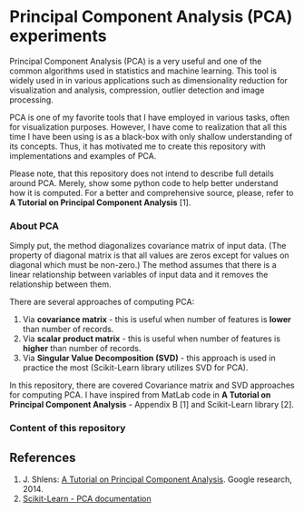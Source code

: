 # Principal Component Analysis (PCA) experiments

Principal Component Analysis (PCA) is a very useful and one of the common algorithms used 
in statistics and machine learning. This tool is widely used in in various applications such as 
dimensionality reduction for visualization and analysis, compression, outlier detection and image processing.

PCA is one of my favorite tools that I have employed in various tasks, often for visualization purposes.
However, I have come to realization that all this time I have been using is as a black-box with only shallow understanding of its concepts.
Thus, it has motivated me to create this repository with implementations and examples of PCA.

Please note, that this repository does not intend to describe full details around PCA.
Merely, show some python code to help better understand how it is computed.
For a better and comprehensive source, please, refer to **A Tutorial on Principal Component Analysis** [1].
  

### About PCA
Simply put, the method diagonalizes covariance matrix of input data. (The property of diagonal matrix is that all values are zeros except for values on diagonal which must be non-zero.)
The method assumes that there is a linear relationship between variables of input data and it removes the relationship between them.

There are several approaches of computing PCA:
1. Via **covariance matrix** - this is useful when number of features is **lower** than number of records.
2. Via **scalar product matrix** - this is useful when number of features is **higher** than number of records.
3. Via **Singular Value Decomposition (SVD)** - this approach is used in practice the most (Scikit-Learn library utilizes SVD for PCA).

In this repository, there are covered Covariance matrix and SVD approaches for computing PCA.
I have inspired from MatLab code in **A Tutorial on Principal Component Analysis** - Appendix B [1]
and Scikit-Learn library [2].

### Content of this repository



## References

1.  J. Shlens: [A Tutorial on Principal Component Analysis](https://arxiv.org/abs/1404.1100v1). Google research, 2014.
2. [Scikit-Learn - PCA documentation](https://scikit-learn.org/stable/modules/generated/sklearn.decomposition.PCA.html)